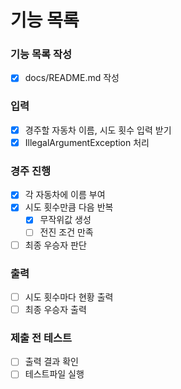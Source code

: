 # 기능 목록

### 기능 목록 작성
- [x] docs/README.md 작성

### 입력
- [x] 경주할 자동차 이름, 시도 횟수 입력 받기
- [x] IllegalArgumentException 처리

### 경주 진행
- [x] 각 자동차에 이름 부여
- [x] 시도 횟수만큼 다음 반복
  - [x] 무작위값 생성
  - [ ] 전진 조건 만족
- [ ] 최종 우승자 판단

### 출력
- [ ] 시도 횟수마다 현황 출력
- [ ] 최종 우승자 출력

### 제출 전 테스트
- [ ] 출력 결과 확인
- [ ] 테스트파일 실행